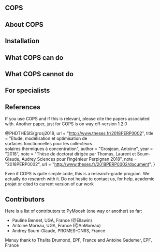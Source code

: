 ## COPS
## About COPS

## Installation

## What COPS can do

## What COPS cannot do

## For specialists

## References
If you use COPS and if this is relevant, please cite the papers associated with. Another paper, just for COPS is on way
cff-version 1.2.0

@PHDTHESIS{grosj2018,
url = "http://www.theses.fr/2018PERP0002",
title = "Etude, modélisation et optimisation de surfaces fonctionnelles pour les collecteurs solaires thermiques à concentration",
author = "Grosjean, Antoine",
year = "2018",
note = "Thèse de doctorat dirigée par Thomas, Laurent et Soum-Glaude, Audrey Sciences pour l’ingénieur Perpignan 2018",
note = "2018PERP0002",
url = "http://www.theses.fr/2018PERP0002/document",
}

Even if COPS is quite simple code, this is a research-grade program. We actually do research with it. Do not hesite to contact us, for help, academic projet or cited to current version of our work

## Contributors
Here is a list of contributors to PyMoosh (one way or another) so far:
* Pauline Bennet, UGA, France (@Ellawin)
* Antoine Moreau, UGA, France  (@AnMoreau)
* Andrey Soum-Glaude, PROMES-CNRS, France

Manuy thank to Thalita Drumond, EPF, France and Antoine Gademer, EPF, France
